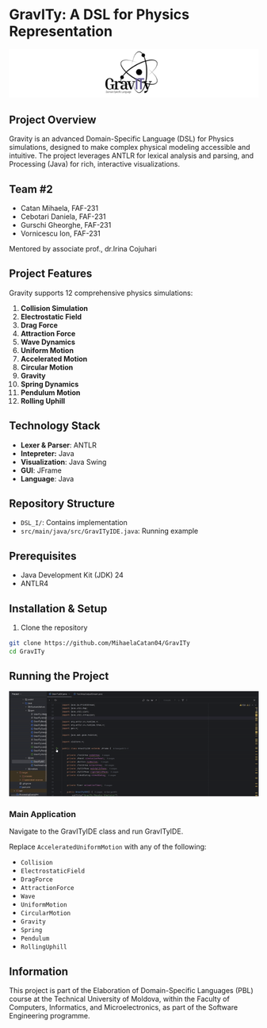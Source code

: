 # GravITy: A DSL for Physics Representation

![Gravity Project Logo](logo_final.png)
## Project Overview

Gravity is an advanced Domain-Specific Language (DSL) for Physics simulations, designed to make complex physical modeling accessible and intuitive. The project leverages ANTLR for lexical analysis and parsing, and Processing (Java) for rich, interactive visualizations.

## Team #2

- Catan Mihaela, FAF-231
- Cebotari Daniela, FAF-231
- Gurschi Gheorghe, FAF-231
- Vornicescu Ion, FAF-231

Mentored by associate prof., dr.Irina Cojuhari

## Project Features

Gravity supports 12 comprehensive physics simulations:

1. **Collision Simulation**
2. **Electrostatic Field**
3. **Drag Force**
4. **Attraction Force**
5. **Wave Dynamics**
6. **Uniform Motion**
7. **Accelerated Motion**
8. **Circular Motion**
9. **Gravity**
10. **Spring Dynamics**
11. **Pendulum Motion**
12. **Rolling Uphill**

## Technology Stack

- **Lexer & Parser**: ANTLR
- **Intepreter:** Java
- **Visualization**: Java Swing
- **GUI**: JFrame
- **Language**: Java

## Repository Structure

- `DSL_I/`: Contains implementation
- `src/main/java/src/GravITyIDE.java`: Running example

## Prerequisites

- Java Development Kit (JDK) 24
- ANTLR4

## Installation & Setup

1. Clone the repository
```bash
git clone https://github.com/MihaelaCatan04/GravITy
cd GravITy
```

## Running the Project
![Run GravITyIDE](/GIFs/gif1.gif)

### Main Application
Navigate to the GravITyIDE class and run GravITyIDE.


Replace `AcceleratedUniformMotion` with any of the following:
- `Collision`
- `ElectrostaticField`
- `DragForce`
- `AttractionForce`
- `Wave`
- `UniformMotion`
- `CircularMotion`
- `Gravity`
- `Spring`
- `Pendulum`
- `RollingUphill`

## Information

This project is part of the Elaboration of Domain-Specific Languages (PBL) course at the Technical University of Moldova, within the Faculty of Computers, Informatics, and Microelectronics, as part of the Software Engineering programme.
